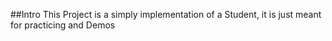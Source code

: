 ##Intro
This Project is a simply implementation of a Student, it is just meant for practicing and Demos

